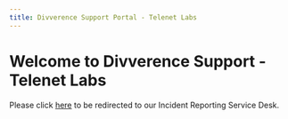 ```yaml
---
title: Divverence Support Portal - Telenet Labs
---
```

# Welcome to Divverence Support - Telenet Labs

Please click [here](https://inpho4u.atlassian.net/servicedesk/customer/portal/8) to be redirected to our Incident Reporting Service Desk.
